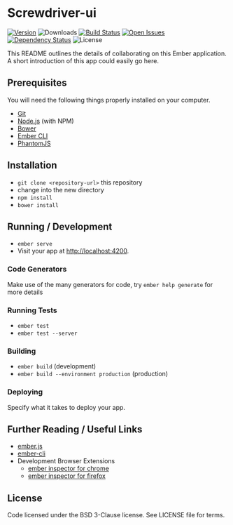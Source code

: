 # Screwdriver-ui

[![Version][version-image]][version-url] ![Downloads][downloads-image] [![Build Status][build-image]][build-url] [![Open Issues][issues-image]][issues-url] [![Dependency Status][daviddm-image]][daviddm-url] ![License][license-image]

This README outlines the details of collaborating on this Ember application.
A short introduction of this app could easily go here.

## Prerequisites

You will need the following things properly installed on your computer.

* [Git](http://git-scm.com/)
* [Node.js](http://nodejs.org/) (with NPM)
* [Bower](http://bower.io/)
* [Ember CLI](https://ember-cli.com/)
* [PhantomJS](http://phantomjs.org/)

## Installation

* `git clone <repository-url>` this repository
* change into the new directory
* `npm install`
* `bower install`

## Running / Development

* `ember serve`
* Visit your app at [http://localhost:4200](http://localhost:4200).

### Code Generators

Make use of the many generators for code, try `ember help generate` for more details

### Running Tests

* `ember test`
* `ember test --server`

### Building

* `ember build` (development)
* `ember build --environment production` (production)

### Deploying

Specify what it takes to deploy your app.

## Further Reading / Useful Links

* [ember.js](http://emberjs.com/)
* [ember-cli](http://ember-cli.com/)
* Development Browser Extensions
  * [ember inspector for chrome](https://chrome.google.com/webstore/detail/ember-inspector/bmdblncegkenkacieihfhpjfppoconhi)
  * [ember inspector for firefox](https://addons.mozilla.org/en-US/firefox/addon/ember-inspector/)

## License
Code licensed under the BSD 3-Clause license. See LICENSE file for terms.

[version-image]: https://img.shields.io/github/tag/screwdriver-cd/ui.svg
[version-url]: https://github.com/screwdriver-cd/ui/releases/
[downloads-image]: https://img.shields.io/docker/pulls/screwdrivercd/ui.svg
[license-image]: https://img.shields.io/github/license/screwdriver-cd/ui.svg
[issues-image]: https://img.shields.io/github/issues/screwdriver-cd/ui.svg
[issues-url]: https://github.com/screwdriver-cd/ui/issues
[build-image]: https://cd.screwdriver.cd/pipelines/6975e4f82b0532e90fea2ac15cc1679e22764842/badge
[build-url]: https://cd.screwdriver.cd/pipelines/6975e4f82b0532e90fea2ac15cc1679e22764842/
[daviddm-image]: https://david-dm.org/screwdriver-cd/ui.svg?theme=shields.io
[daviddm-url]: https://david-dm.org/screwdriver-cd/ui
